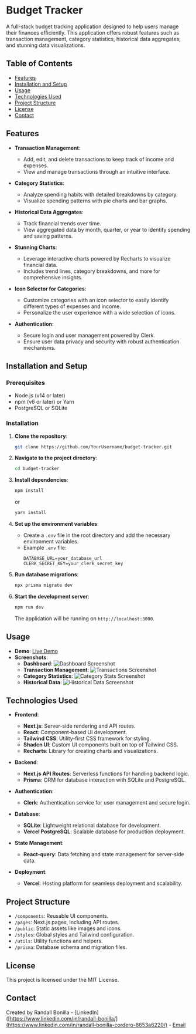 
# Budget Tracker

A full-stack budget tracking application designed to help users manage their finances efficiently. This application offers robust features such as transaction management, category statistics, historical data aggregates, and stunning data visualizations.

## Table of Contents
- [Features](#features)
- [Installation and Setup](#installation-and-setup)
- [Usage](#usage)
- [Technologies Used](#technologies-used)
- [Project Structure](#project-structure)
- [License](#license)
- [Contact](#contact)

## Features

- **Transaction Management**: 
  - Add, edit, and delete transactions to keep track of income and expenses.
  - View and manage transactions through an intuitive interface.

- **Category Statistics**:
  - Analyze spending habits with detailed breakdowns by category.
  - Visualize spending patterns with pie charts and bar graphs.

- **Historical Data Aggregates**:
  - Track financial trends over time.
  - View aggregated data by month, quarter, or year to identify spending and saving patterns.

- **Stunning Charts**:
  - Leverage interactive charts powered by Recharts to visualize financial data.
  - Includes trend lines, category breakdowns, and more for comprehensive insights.

- **Icon Selector for Categories**:
  - Customize categories with an icon selector to easily identify different types of expenses and income.
  - Personalize the user experience with a wide selection of icons.

- **Authentication**:
  - Secure login and user management powered by Clerk.
  - Ensure user data privacy and security with robust authentication mechanisms.

## Installation and Setup

### Prerequisites
- Node.js (v14 or later)
- npm (v6 or later) or Yarn
- PostgreSQL or SQLite

### Installation

1. **Clone the repository**:
   ```bash
   git clone https://github.com/YourUsername/budget-tracker.git
   ```

2. **Navigate to the project directory**:
   ```bash
   cd budget-tracker
   ```

3. **Install dependencies**:
   ```bash
   npm install
   ```
   or
   ```bash
   yarn install
   ```

4. **Set up the environment variables**:
   - Create a `.env` file in the root directory and add the necessary environment variables.
   - Example `.env` file:
     ```env
     DATABASE_URL=your_database_url
     CLERK_SECRET_KEY=your_clerk_secret_key
     ```

5. **Run database migrations**:
   ```bash
   npx prisma migrate dev
   ```

6. **Start the development server**:
   ```bash
   npm run dev
   ```
   The application will be running on `http://localhost:3000`.

## Usage

- **Demo**: [Live Demo](https://your-app-url.com)
- **Screenshots**:
  - **Dashboard**: ![Dashboard Screenshot](https://link-to-dashboard-screenshot.com)
  - **Transaction Management**: ![Transactions Screenshot](https://link-to-transactions-screenshot.com)
  - **Category Statistics**: ![Category Stats Screenshot](https://link-to-category-stats-screenshot.com)
  - **Historical Data**: ![Historical Data Screenshot](https://link-to-historical-data-screenshot.com)

## Technologies Used

- **Frontend**:
  - **Next.js**: Server-side rendering and API routes.
  - **React**: Component-based UI development.
  - **Tailwind CSS**: Utility-first CSS framework for styling.
  - **Shadcn UI**: Custom UI components built on top of Tailwind CSS.
  - **Recharts**: Library for creating charts and visualizations.

- **Backend**:
  - **Next.js API Routes**: Serverless functions for handling backend logic.
  - **Prisma**: ORM for database interaction with SQLite and PostgreSQL.

- **Authentication**:
  - **Clerk**: Authentication service for user management and secure login.

- **Database**:
  - **SQLite**: Lightweight relational database for development.
  - **Vercel PostgreSQL**: Scalable database for production deployment.

- **State Management**:
  - **React-query**: Data fetching and state management for server-side data.

- **Deployment**:
  - **Vercel**: Hosting platform for seamless deployment and scalability.

## Project Structure

- `/components`: Reusable UI components.
- `/pages`: Next.js pages, including API routes.
- `/public`: Static assets like images and icons.
- `/styles`: Global styles and Tailwind configuration.
- `/utils`: Utility functions and helpers.
- `/prisma`: Database schema and migration files.

## License

This project is licensed under the MIT License.

## Contact

Created by Randall Bonilla - [LinkedIn]([https://www.linkedin.com/in/randall-bonilla/](https://www.linkedin.com/in/randall-bonilla-cordero-8653a6220/) - [Email](mailto:greetysoftwarejs@gmail.com)
